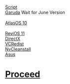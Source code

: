 [Script](https://raw.githubusercontent.com/hookstdev/OmniGuides/omni/Software/Linux.txt)<br>
[Garuda](https://garudalinux.org/downloads.html) Wait for June Version<br><br>
[AtlasOS 10](https://docs.atlasos.net/getting-started/installation/)<br><br>
[ReviOS 11](https://revi.cc/revios/download)<br>
[DirectX](https://www.microsoft.com/en-us/download/details.aspx?id=35)<br>
[VCRedist](https://github.com/abbodi1406/vcredist/releases)<br>
[NvCleanstall](https://www.techpowerup.com/download/techpowerup-nvcleanstall/)<br>
[Asus](https://www.asus.com/in/Laptops/For-Gaming/TUF-Gaming/ASUS-TUF-Gaming-F15/HelpDesk_Download/)<br> 

# [Proceed](https://github.com/hookstdev/OmniGuides/blob/omni/OS/Wifi.md)
